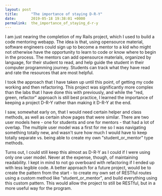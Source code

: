 ```yaml
---
layout: post
title:      "The importance of staying D-R-Y"
date:       2019-05-18 19:38:01 +0000
permalink:  the_importance_of_staying_d-r-y
---
```



I am just nearing the completion of my Rails project, which I used to build a code mentoring webapp. The idea is that, using opensource material, software engineers could sign up to become a mentor to a kid who might not otherwise have the opportunity to learn to code or know where to begin in the process. The mentors can add opensource materials, organized by language, for their student to read, and help guide the student in their computer programming journey. Students can track what they have read and rate the resources that are most helpful. 

I took the approach that I have taken up until this point, of getting my code working and then refactoring. This project was significantly more complex than the labs that I have done this with previously, and while the "red, green, refactor" approach is still best practice, I learned the importance of keeping a project D-R-Y rather than making it D-R-Y at the end. 

I saw, somewhat early on, that I would need certain helper and class methods, as well as certain show pages that were similar. There are two user models here - one for students and one for mentors - that had a lot of overlap. The multiple user model was a first for me so I was navigating something totally new, and wasn't sure how much I would have to keep totally separate vs. being able to create my own "student_or_mentor" type methods.

Turns out, I could still keep this almost as D-R-Y as I could if I were using only one user model. Never at the expense, though, of maintaining readability. I kept in mind to not go overboard with refactoring if I ended up with less legible code. A better approach for a future project, would be to create the pattern from the start - to create my own set of RESTful routes using a custom method like "student_or_mentor", and build everything using this custom pattern. This would allow the project to still be RESTful, but in a more useful way for the program. 


